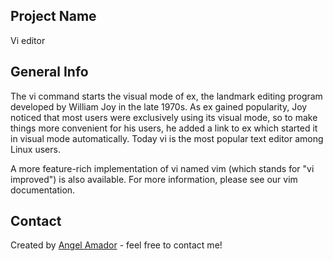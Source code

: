 ## Project Name
Vi editor
## General Info
The vi command starts the visual mode of ex, the landmark editing program developed by William Joy in the late 1970s. As ex gained popularity, Joy noticed that most users were exclusively using its visual mode, so to make things more convenient for his users, he added a link to ex which started it in visual mode automatically. Today vi is the most popular text editor among Linux users.

A more feature-rich implementation of vi named vim (which stands for "vi improved") is also available. For more information, please see our vim documentation.


## Contact
Created by [Angel Amador](mailto:2542@holbertonschool.com) - feel free to contact me!
